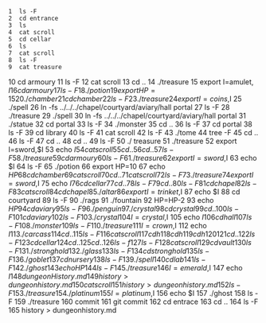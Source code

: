     1  ls -F
    2  cd entrance
    3  ls
    4  cat scroll
    5  cd cellar
    6  ls
    7  cat scroll
    8  ls -F
    9  cat treasure
   10  cd armoury
   11  ls -F
   12  cat scroll
   13  cd ..
   14  ./treasure
   15  export I=amulet, $I
   16  cd armoury
   17  ls -F
   18  ./potion
   19  export HP=15
   20  ./chamber
   21  cd chamber
   22  ls -F
   23  ./treasure
   24  export I=coins,$I
   25  ./spell
   26  ln -fs ../../../chapel/courtyard/aviary/hall portal
   27  ls -F
   28  ./treasure
   29  ./spell
   30  ln -fs ../../../chapel/courtyard/aviary/hall portal
   31  ./statue
   32  cd portal
   33  ls -F
   34  ./monster
   35  cd ..
   36  ls -F
   37  cd portal
   38  ls -F
   39  cd library
   40  ls -F
   41  cat scroll
   42  ls -F
   43  ./tome
   44  tree -F
   45  cd ..
   46  ls -F
   47  cd ..
   48  cd ..
   49  ls -F
   50  ./ treasure
   51  ./treasure
   52  export I=sword,$I
   53  echo $I
   54  cat scroll
   55  cd..
   56  cd ..
   57  ls -F
   58  ./treasure
   59  cd armoury
   60  ls -F
   61  ./treasure
   62  export I=sword,$I
   63  echo $I
   64  ls -F
   65  ./potion
   66  export HP=10
   67  echo $HP
   68  cd chamber
   69  cat scroll
   70  cd ..
   71  cat scroll
   72  ls -F
   73  ./treasure
   74  export I=sword,$I
   75  echo $I
   76  cd cellar
   77  cd ..
   78  ls -F
   79  cd ..
   80  ls -F
   81  cd chapel
   82  ls -F
   83  cat scroll
   84  cd chapel
   85  ./altar
   86  export I=trinket,$I
   87  echo $I
   88  cd courtyard
   89  ls -F
   90  ./rags
   91  ./fountain
   92  HP=HP-2
   93  echo $HP
   94  cd aviary
   95  ls -F
   96  ./penguin
   97  ./ crystal
   98  cd crystal
   99  cd ..
  100  ls -F
  101  cd aviary
  102  ls -F
  103  ./crystal
  104  I=crystal,$I
  105  echo $I
  106  cd hall
  107  ls -F
  108  ./monster
  109  ls -F
  110  ./treasure
  111  I=crown,$I
  112  echo $I
  113  ./carcass
  114  cd ..
  115  ls -F
  116  cat scroll
  117  cd h 
  118  cd h 
  119  cd h
  120   
  121  cd ..
  122  ls -F
  123  cd cellar
  124  cd ..
  125  cd ..
  126  ls -f
  127  ls -F
  128  cat scroll
  129  cd vault
  130  ls -F
  131  ./stronghold
  132  ./glass
  133  ls -F
  134  cd stronghold
  135  ls -F
  136  ./goblet
  137  cd nursery
  138  ls -F
  139  ./spell
  140  cd lab
  141  ls -F
  142  ./ghost
  143  echo HP
  144  ls -F
  145  ./treasure
  146  I=emerald,$I
  147  echo $I
  148  dungeonHistory.md
  149  history > dungeonhistory.md
  150  cat scroll
  151  history > dungeonhistory.md
  152  ls -F
  153  ./treasure
  154  ./platinum
  155  I=platinum,$I
  156  echo $I
  157  ./ghost
  158  ls -F
  159  ./treasure
  160  commit
  161  git commit
  162  cd entrace
  163  cd ..
  164  ls -F
  165  history > dungeonhistory.md
